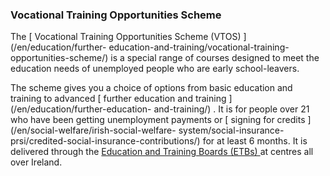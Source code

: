 ###  Vocational Training Opportunities Scheme  

The [ Vocational Training Opportunities Scheme (VTOS) ](/en/education/further-
education-and-training/vocational-training-opportunities-scheme/) is a special
range of courses designed to meet the education needs of unemployed people who
are early school-leavers.

The scheme gives you a choice of options from basic education and training to
advanced [ further education and training ](/en/education/further-education-
and-training/) . It is for people over 21 who have been getting unemployment
payments or [ signing for credits ](/en/social-welfare/irish-social-welfare-
system/social-insurance-prsi/credited-social-insurance-contributions/) for at
least 6 months. It is delivered through the [ Education and Training Boards
(ETBs) ](https://www.etbi.ie/etbs/directory-of-etbs/) at centres all over
Ireland.
